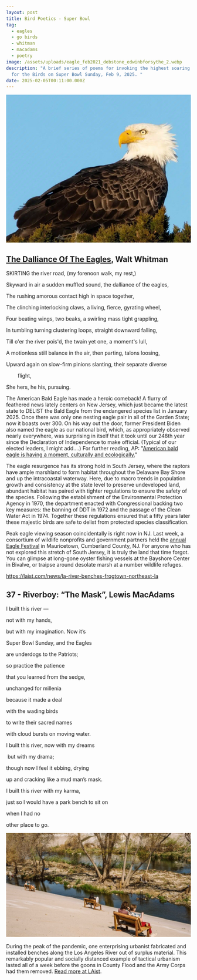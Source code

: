 ```yaml
---
layout: post
title: Bird Poetics - Super Bowl
tag:
  - eagles
  - go birds
  - whitman
  - macadams
  - poetry
image: /assets/uploads/eagle_feb2021_debstone_edwinbforsythe_2.webp
description: "A brief series of poems for invoking the highest soaring spirits
  for the Birds on Super Bowl Sunday, Feb 9, 2025. "
date: 2025-02-05T00:11:00.000Z
---
```

![](/assets/uploads/eagle_feb2021_debstone_edwinbforsythe_2.webp)

## **[The Dalliance Of The Eagles](https://allpoetry.com/The-Dalliance-Of-The-Eagles), Walt Whitman**

SKIRTING the river road, (my forenoon walk, my rest,)

Skyward in air a sudden muffled sound, the dalliance of the eagles,

The rushing amorous contact high in space together,

The clinching interlocking claws, a living, fierce, gyrating wheel,

Four beating wings, two beaks, a swirling mass tight grappling,

In tumbling turning clustering loops, straight downward falling,

Till o'er the river pois'd, the twain yet one, a moment's lull,

A motionless still balance in the air, then parting, talons loosing,

Upward again on slow-firm pinions slanting, their separate diverse

        flight,

She hers, he his, pursuing.



The American Bald Eagle has made a heroic comeback! A flurry of feathered news lately centers on New Jersey, which just became the latest state to DELIST the Bald Eagle from the endangered species list in January 2025. Once there was only one nesting eagle pair in all of the Garden State; now it boasts over 300. On his way out the door, former President Biden also named the eagle as our national bird, which, as appropriately observed nearly everywhere, was surprising in itself that it took until our 248th year since the Declaration of Independence to make official. (Typical of our elected leaders, I might add....) For further reading, AP: "[American bald eagle is having a moment, culturally and ecologically.](https://apnews.com/article/bald-eagles-national-bird-endangered-symbol-efd7f0360b5b027178a9c69e4d245f07)" 

The eagle resurgence has its strong hold in South Jersey, where the raptors have ample marshland to form habitat throughout the Delaware Bay Shore and up the intracoastal waterway. Here, due to macro trends in population growth and consistency at the state level to preserve undeveloped land, abundant habitat has paired with tighter regulations to ensure the safety of the species. Following the establishment of the Environmental Protection Agency in 1970, the department enacted with Congressional backing two key measures: the banning of DDT in 1972 and the passage of the Clean Water Act in 1974. Together these regulations ensured that a fifty years later these majestic birds are safe to delist from protected species classification. 

Peak eagle viewing season coincidentally is right now in NJ. Last week, a consortium of wildlife nonprofits and government partners held the [annual Eagle Festival](https://conservewildlifenj.org/event/2025-cumberland-county-winter-eagle-festival/) in Mauricetown, Cumberland County, NJ. For anyone who has not explored this stretch of South Jersey, it is truly the land that time forgot. You can glimpse at long-gone oyster fishing vessels at the Bayshore Center in Bivalve, or traipse around desolate marsh at a number wildlife refuges.   





<https://laist.com/news/la-river-benches-frogtown-northeast-la> 

## 37 - Riverboy: “The Mask”, Lewis MacAdams

I built this river — 

not with my hands, 

but with my imagination. Now it’s 

Super Bowl Sunday, and the Eagles 

are underdogs to the Patriots; 

so practice the patience

that you learned from the sedge, 

unchanged for millenia 

because it made a deal 

with the wading birds 

to write their sacred names 

with cloud bursts on moving water. 

I built this river, now with my dreams

 but with my drama; 

though now I feel it ebbing, drying 

up and cracking like a mud man’s mask. 

I built this river with my karma, 

just so I would have a park bench to sit on 

when I had no 

other place to go. 



![](/assets/uploads/la_river_covid_bench.jpeg)

During the peak of the pandemic, one enterprising urbanist fabricated and installed benches along the Los Angeles River out of surplus material. This remarkably popular and socially distanced example of tactical urbanism lasted all of a week before the goons in County Flood and the Army Corps had them removed. [Read more at LAist](https://laist.com/news/la-river-benches-frogtown-northeast-la).
